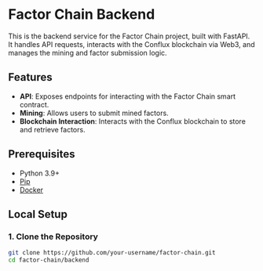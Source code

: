 # Factor Chain Backend

This is the backend service for the Factor Chain project, built with FastAPI. It handles API requests, interacts with the Conflux blockchain via Web3, and manages the mining and factor submission logic.

## Features

- **API**: Exposes endpoints for interacting with the Factor Chain smart contract.
- **Mining**: Allows users to submit mined factors.
- **Blockchain Interaction**: Interacts with the Conflux blockchain to store and retrieve factors.

## Prerequisites

- Python 3.9+
- [Pip](https://pip.pypa.io/en/stable/installation/)
- [Docker](https://docs.docker.com/get-docker/)

## Local Setup

### 1. Clone the Repository

```bash
git clone https://github.com/your-username/factor-chain.git
cd factor-chain/backend
